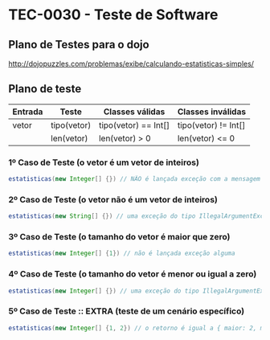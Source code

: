
# TEC-0030 - Teste de Software

## Plano de Testes para o dojo

http://dojopuzzles.com/problemas/exibe/calculando-estatisticas-simples/

## Plano de teste

| Entrada | Teste       | Classes válidas      | Classes inválidas    |
|---------|-------------|----------------------|----------------------|
| vetor   | tipo(vetor) | tipo(vetor) == Int[] | tipo(vetor) != Int[] |
|         | len(vetor)  | len(vetor) > 0       | len(vetor) <= 0      |

### 1º Caso de Teste (o vetor é um vetor de inteiros)

```java
estatisticas(new Integer[] {}) // NÃO é lançada exceção com a mensagem "tipo inválido de vetor"
```

### 2º Caso de Teste (o vetor não é um vetor de inteiros)

```java
estatisticas(new String[] {}) // uma exceção do tipo IllegalArgumentException é lançada com a mensagem "tipo inválido de vetor"
```

### 3º Caso de Teste (o tamanho do vetor é maior que zero)

```java
estatisticas(new Integer[] {1}) // não é lançada exceção alguma
```

### 4º Caso de Teste (o tamanho do vetor é menor ou igual a zero)

```java
estatisticas(new Integer[] {}) // uma exceção do tipo IllegalArgumentException é lançada com a mensagem "vetor vazio"
```

### 5º Caso de Teste :: EXTRA (teste de um cenário específico)

```java
estatisticas(new Integer[] {1, 2}) // o retorno é igual a { maior: 2, menor: 1, media: 1.5, tamanho: 2 }
```
